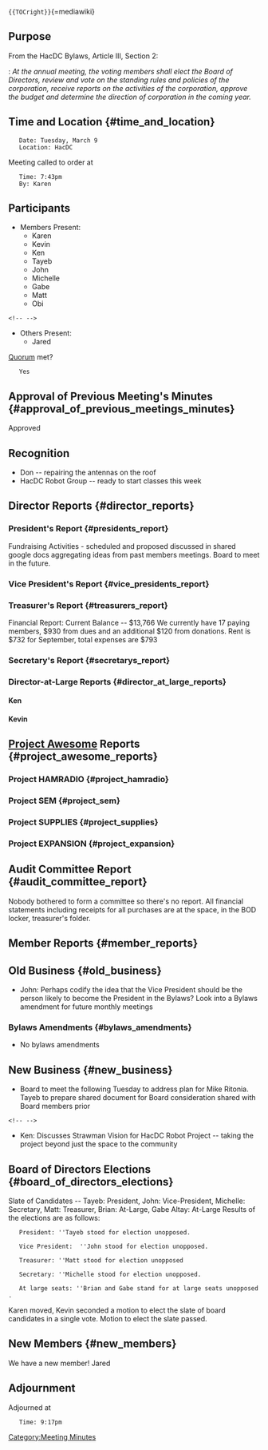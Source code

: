 `{{TOCright}}`{=mediawiki}

## Purpose

From the HacDC Bylaws, Article III, Section 2:

:   *At the annual meeting, the voting members shall elect the Board of
    Directors, review and vote on the standing rules and policies of the
    corporation, receive reports on the activities of the corporation,
    approve the budget and determine the direction of corporation in the
    coming year.*

## Time and Location {#time_and_location}

`   Date: Tuesday, March 9`\
`   Location: HacDC`

Meeting called to order at

`   Time: 7:43pm`\
`   By: Karen`

## Participants

-   Members Present:
    -   Karen
    -   Kevin
    -   Ken
    -   Tayeb
    -   John
    -   Michelle
    -   Gabe
    -   Matt
    -   Obi

```{=html}
<!-- -->
```
-   Others Present:
    -   Jared

[Quorum](Quorum) met?

`   Yes`

## Approval of Previous Meeting's Minutes {#approval_of_previous_meetings_minutes}

Approved

## Recognition

-   Don -- repairing the antennas on the roof
-   HacDC Robot Group -- ready to start classes this week

## Director Reports {#director_reports}

### President's Report {#presidents_report}

Fundraising Activities - scheduled and proposed discussed in shared
google docs aggregating ideas from past members meetings. Board to meet
in the future.

### Vice President's Report {#vice_presidents_report}

### Treasurer's Report {#treasurers_report}

Financial Report: Current Balance -- \$13,766 We currently have 17
paying members, \$930 from dues and an additional \$120 from donations.
Rent is \$732 for September, total expenses are \$793

### Secretary's Report {#secretarys_report}

### Director-at-Large Reports {#director_at_large_reports}

#### Ken

#### Kevin

## [Project Awesome](:Category:Project_Awesome) Reports {#project_awesome_reports}

### Project HAMRADIO {#project_hamradio}

### Project SEM {#project_sem}

### Project SUPPLIES {#project_supplies}

### Project EXPANSION {#project_expansion}

## Audit Committee Report {#audit_committee_report}

Nobody bothered to form a committee so there's no report. All financial
statements including receipts for all purchases are at the space, in the
BOD locker, treasurer's folder.

## Member Reports {#member_reports}

## Old Business {#old_business}

-   John: Perhaps codify the idea that the Vice President should be the
    person likely to become the President in the Bylaws? Look into a
    Bylaws amendment for future monthly meetings

### Bylaws Amendments {#bylaws_amendments}

-   No bylaws amendments

## New Business {#new_business}

-   Board to meet the following Tuesday to address plan for Mike
    Ritonia. Tayeb to prepare shared document for Board consideration
    shared with Board members prior

```{=html}
<!-- -->
```
-   Ken: Discusses Strawman Vision for HacDC Robot Project -- taking the
    project beyond just the space to the community

## Board of Directors Elections {#board_of_directors_elections}

Slate of Candidates -- Tayeb: President, John: Vice-President, Michelle:
Secretary, Matt: Treasurer, Brian: At-Large, Gabe Altay: At-Large
Results of the elections are as follows:

`   President: ''Tayeb stood for election unopposed.`

`   Vice President:  ''John stood for election unopposed.`

`   Treasurer: ''Matt stood for election unopposed`

`   Secretary: ''Michelle stood for election unopposed.`

`   At large seats: ''Brian and Gabe stand for at large seats unopposed.`

Karen moved, Kevin seconded a motion to elect the slate of board
candidates in a single vote. Motion to elect the slate passed.

## New Members {#new_members}

We have a new member! Jared

## Adjournment

Adjourned at

`   Time: 9:17pm`

[Category:Meeting Minutes](Category:Meeting_Minutes)

